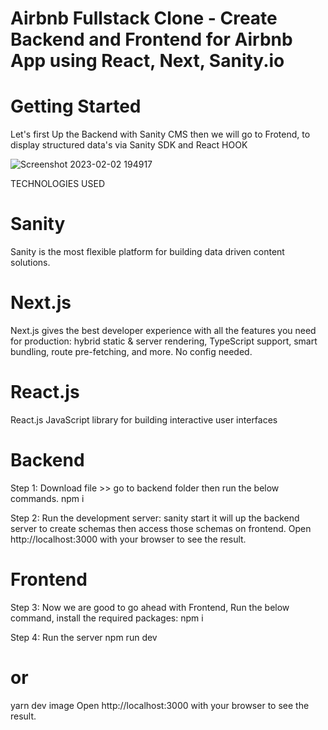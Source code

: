 # Airbnb Fullstack Clone - Create Backend and Frontend for Airbnb App using React, Next, Sanity.io


# Getting Started
Let's first Up the Backend with Sanity CMS then we will go to Frotend, to display structured data's via Sanity SDK and React HOOK


![Screenshot 2023-02-02 194917](https://user-images.githubusercontent.com/93249038/216354823-ca2da50a-201e-4203-81f0-9d56771f6273.png)

TECHNOLOGIES USED

# Sanity
Sanity is the most flexible platform for building data driven content solutions.

# Next.js
Next.js gives the best developer experience with all the features you need for production: hybrid static & server rendering, TypeScript support, smart bundling, route pre-fetching, and more. No config needed.

# React.js
React.js JavaScript library for building interactive user interfaces

# Backend
Step 1: Download file >> go to backend folder then run the below commands.
npm i

Step 2: Run the development server:
sanity start
it will up the backend server to create schemas then access those schemas on frontend.
Open http://localhost:3000 with your browser to see the result.

# Frontend
Step 3: Now we are good to go ahead with Frontend, Run the below command, install the required packages:
npm i

Step 4: Run the server
npm run dev
# or
yarn dev
image
Open http://localhost:3000 with your browser to see the result.
